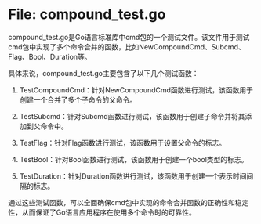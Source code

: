 # File: compound_test.go

compound_test.go是Go语言标准库中cmd包的一个测试文件。该文件用于测试cmd包中实现了多个命令合并的函数，比如NewCompoundCmd、Subcmd、Flag、Bool、Duration等。

具体来说，compound_test.go主要包含了以下几个测试函数：

1. TestCompoundCmd：针对NewCompoundCmd函数进行测试，该函数用于创建一个合并了多个子命令的父命令。

2. TestSubcmd：针对Subcmd函数进行测试，该函数用于创建子命令并将其添加到父命令中。

3. TestFlag：针对Flag函数进行测试，该函数用于设置父命令的标志。

4. TestBool：针对Bool函数进行测试，该函数用于创建一个bool类型的标志。

5. TestDuration：针对Duration函数进行测试，该函数用于创建一个表示时间间隔的标志。

通过这些测试函数，可以全面确保cmd包中实现的命令合并函数的正确性和稳定性，从而保证了Go语言应用程序在使用多个命令时的可靠性。

